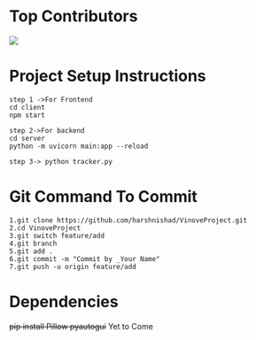 <h1>Top Contributors</h1>
<a href="https://github.com/Tanu-N-Prabhu/Python/graphs/contributors">
  <img src="https://contrib.rocks/image?repo=harshnishad/VinoveProject"/>
</a>


<h1>Project Setup Instructions</h1>

```
step 1 ->For Frontend
cd client
npm start

step 2->For backend
cd server
python -m uvicorn main:app --reload

step 3-> python tracker.py

``` 

<h1>Git Command To Commit</h1>

```
1.git clone https://github.com/harshnishad/VinoveProject.git
2.cd VinoveProject
3.git switch feature/add
4.git branch
5.git add .
6.git commit -m "Commit by _Your Name"
7.git push -u origin feature/add
```


<h1>Dependencies</h1>
<p> <del>pip install Pillow pyautogui</del> Yet to Come </p







